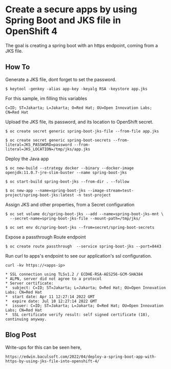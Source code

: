 # Create a secure apps by using Spring Boot and JKS file in OpenShift 4

The goal is creating a spring boot with an https endpoint, coming from a JKS file.

## How To
Generate a JKS file, dont forget to set the password.
```
$ keytool -genkey -alias app-key -keyalg RSA -keystore app.jks
```

For this sample, im filling this variables
```
C=ID; ST=Jakarta; L=Jakarta; O=Red Hat; OU=Open Innovation Labs; CN=Red Hat
```

Upload the JKS file, its password, and its location to OpenShift secret.
```
$ oc create secret generic spring-boot-jks-file --from-file app.jks

$ oc create secret generic spring-boot-secrets --from-literal=JKS_PASSWORD=password --from-literal=JKS_LOCATION=/tmp/jks/app.jks
``` 

Deploy the Java app
```
$ oc new-build --strategy docker --binary --docker-image openjdk:11.0.7-jre-slim-buster --name spring-boot-jks

$ oc start-build spring-boot-jks --from-dir . --follow

$ oc new-app --name=spring-boot-jks --image-stream=test-project/spring-boot-jks:latest -n test-project
```

Assign JKS and other properties, from a Secret configuration
```
$ oc set volume dc/spring-boot-jks --add --name=spring-boot-jks-mnt \
  --secret-name=spring-boot-jks-file --mount-path=/tmp/jks/

$ oc set env dc/spring-boot-jks --from=secret/spring-boot-secrets
```

Expose a passthrough Route endpoint
```
$ oc create route passthrough  --service spring-boot-jks --port=8443
``` 

Run curl to apps's endpoint to see our application's ssl configuration. 
```
curl -kv https://<apps-ip>

* SSL connection using TLSv1.2 / ECDHE-RSA-AES256-GCM-SHA384
* ALPN, server did not agree to a protocol
* Server certificate:
*  subject: C=ID; ST=Jakarta; L=Jakarta; O=Red Hat; OU=Open Innovation Labs; CN=Red Hat
*  start date: Apr 11 12:27:14 2022 GMT
*  expire date: Jul 10 12:27:14 2022 GMT
*  issuer: C=ID; ST=Jakarta; L=Jakarta; O=Red Hat; OU=Open Innovation Labs; CN=Red Hat
*  SSL certificate verify result: self signed certificate (18), continuing anyway.

```

## Blog Post
Write-ups for this can be seen here,
```
https://edwin.baculsoft.com/2022/04/deploy-a-spring-boot-app-with-https-by-using-jks-file-into-openshift-4/
```
